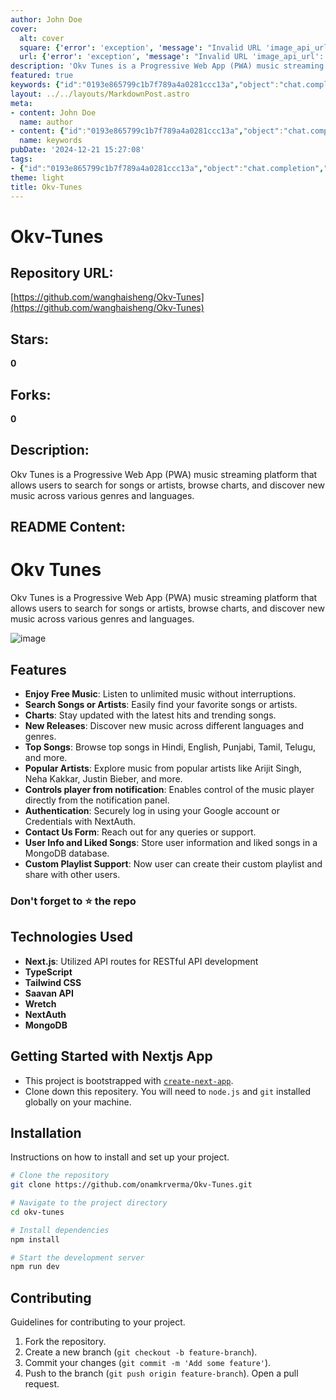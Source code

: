 ```yaml
---
author: John Doe
cover:
  alt: cover
  square: {'error': 'exception', 'message': "Invalid URL 'image_api_url': No scheme supplied. Perhaps you meant https://image_api_url?"}
  url: {'error': 'exception', 'message': "Invalid URL 'image_api_url': No scheme supplied. Perhaps you meant https://image_api_url?"}
description: 'Okv Tunes is a Progressive Web App (PWA) music streaming platform that allows users to search for songs or artists, browse charts, and discover new music across various genres and languages.'
featured: true
keywords: {"id":"0193e865799c1b7f789a4a0281ccc13a","object":"chat.completion","created":1734770784,"model":"Qwen/Qwen2.5-7B-Instruct","choices":[{"index":0,"message":{"role":"assistant","content":"### Keywords\n- Okv-Tunes\n- Progressive Web App (PWA)\n- Music Streaming\n- Song Search\n- Artist Search\n- Charts\n- Discover New Music\n- Genres\n- Languages\n- Free Music\n- Authentication\n- NextAuth\n- Google Account Login\n- Notification Control\n- MongoDB Database\n- User Info\n- Liked Songs\n- Custom Playlists\n- Saavan API\n- Wretch\n- Tailwind CSS\n- TypeScript\n- Next.js\n\n### Tags\n- #musicstreaming\n- #pwa\n- #okvtunes\n- #musicdiscovery\n- #progressivewebsite\n- #webapplication\n- #typecript\n- #nextjs\n- #mongodb\n- #saavanapi\n- #auth0\n- #nextauth\n- #freemusic\n- #tailwindcss"},"finish_reason":"stop"}],"usage":{"prompt_tokens":644,"completion_tokens":182,"total_tokens":826},"system_fingerprint":""}
layout: ../../layouts/MarkdownPost.astro
meta:
- content: John Doe
  name: author
- content: {"id":"0193e865799c1b7f789a4a0281ccc13a","object":"chat.completion","created":1734770784,"model":"Qwen/Qwen2.5-7B-Instruct","choices":[{"index":0,"message":{"role":"assistant","content":"### Keywords\n- Okv-Tunes\n- Progressive Web App (PWA)\n- Music Streaming\n- Song Search\n- Artist Search\n- Charts\n- Discover New Music\n- Genres\n- Languages\n- Free Music\n- Authentication\n- NextAuth\n- Google Account Login\n- Notification Control\n- MongoDB Database\n- User Info\n- Liked Songs\n- Custom Playlists\n- Saavan API\n- Wretch\n- Tailwind CSS\n- TypeScript\n- Next.js\n\n### Tags\n- #musicstreaming\n- #pwa\n- #okvtunes\n- #musicdiscovery\n- #progressivewebsite\n- #webapplication\n- #typecript\n- #nextjs\n- #mongodb\n- #saavanapi\n- #auth0\n- #nextauth\n- #freemusic\n- #tailwindcss"},"finish_reason":"stop"}],"usage":{"prompt_tokens":644,"completion_tokens":182,"total_tokens":826},"system_fingerprint":""}
  name: keywords
pubDate: '2024-12-21 15:27:08'
tags:
- {"id":"0193e865799c1b7f789a4a0281ccc13a","object":"chat.completion","created":1734770784,"model":"Qwen/Qwen2.5-7B-Instruct","choices":[{"index":0,"message":{"role":"assistant","content":"### Keywords\n- Okv-Tunes\n- Progressive Web App (PWA)\n- Music Streaming\n- Song Search\n- Artist Search\n- Charts\n- Discover New Music\n- Genres\n- Languages\n- Free Music\n- Authentication\n- NextAuth\n- Google Account Login\n- Notification Control\n- MongoDB Database\n- User Info\n- Liked Songs\n- Custom Playlists\n- Saavan API\n- Wretch\n- Tailwind CSS\n- TypeScript\n- Next.js\n\n### Tags\n- #musicstreaming\n- #pwa\n- #okvtunes\n- #musicdiscovery\n- #progressivewebsite\n- #webapplication\n- #typecript\n- #nextjs\n- #mongodb\n- #saavanapi\n- #auth0\n- #nextauth\n- #freemusic\n- #tailwindcss"},"finish_reason":"stop"}],"usage":{"prompt_tokens":644,"completion_tokens":182,"total_tokens":826},"system_fingerprint":""}
theme: light
title: Okv-Tunes
---
```


# Okv-Tunes

## Repository URL: 
[https://github.com/wanghaisheng/Okv-Tunes](https://github.com/wanghaisheng/Okv-Tunes)

## Stars: 
**0**

## Forks: 
**0**

## Description: 
Okv Tunes is a Progressive Web App (PWA) music streaming platform that allows users to search for songs or artists, browse charts, and discover new music across various genres and languages.

## README Content: 
# Okv Tunes 
Okv Tunes is a Progressive Web App (PWA) music streaming platform that allows users to search for songs or artists, browse charts, and discover new music across various genres and languages.

![image](https://github.com/user-attachments/assets/a5d27616-2f74-4c9c-a920-67561de36f16)


## Features
- **Enjoy Free Music**: Listen to unlimited music without interruptions.
- **Search Songs or Artists**: Easily find your favorite songs or artists.
- **Charts**: Stay updated with the latest hits and trending songs.
- **New Releases**: Discover new music across different languages and genres.
- **Top Songs**: Browse top songs in Hindi, English, Punjabi, Tamil, Telugu, and more.
- **Popular Artists**: Explore music from popular artists like Arijit Singh, Neha Kakkar, Justin Bieber, and more.
- **Controls player from notification**: Enables control of the music player directly from the notification panel.
- **Authentication**: Securely log in using your Google account or Credentials with NextAuth.
- **Contact Us Form**: Reach out for any queries or support.
- **User Info and Liked Songs**: Store user information and liked songs in a MongoDB database.
- **Custom Playlist Support**: Now user can create their custom playlist and share with other users.


### Don't forget to :star: the repo

## Technologies Used

- **Next.js**: Utilized API routes for RESTful API development
- **TypeScript**
- **Tailwind CSS**
- **Saavan API**
- **Wretch**
- **NextAuth**
- **MongoDB**


## Getting Started with Nextjs App
- This project is bootstrapped with [`create-next-app`](https://github.com/vercel/next.js/tree/canary/packages/create-next-app).
- Clone down this repositery. You will need to `node.js` and `git` installed globally on your machine.

## Installation
Instructions on how to install and set up your project.

```bash
# Clone the repository
git clone https://github.com/onamkrverma/Okv-Tunes.git

# Navigate to the project directory
cd okv-tunes

# Install dependencies
npm install

# Start the development server
npm run dev

```

## Contributing
Guidelines for contributing to your project.

1. Fork the repository.
2. Create a new branch (`git checkout -b feature-branch`).
3. Commit your changes (`git commit -m 'Add some feature'`).
4. Push to the branch (`git push origin feature-branch`).
Open a pull request.




